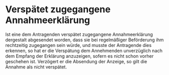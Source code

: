 # Verspätet zugegangene Annahmeerklärung

Ist eine dem Antragenden verspätet zugegangene Annahmeerklärung dergestalt abgesendet worden, dass sie bei regelmäßiger Beförderung ihm rechtzeitig zugegangen sein würde, und musste der Antragende dies erkennen, so hat er die Verspätung dem Annehmenden unverzüglich nach dem Empfang der Erklärung anzuzeigen, sofern es nicht schon vorher geschehen ist. Verzögert er die Absendung der Anzeige, so gilt die Annahme als nicht verspätet.
